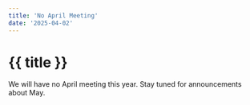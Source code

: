 ```yaml
---
title: 'No April Meeting'
date: '2025-04-02'
---
```

# {{ title }}

We will have no April meeting this year. Stay tuned for announcements about May.
